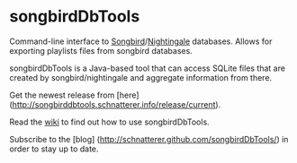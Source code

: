 # songbirdDbTools
Command-line interface to [Songbird](http://www.getsongbird.com/)/[Nightingale](http://getnightingale.com/) databases.
Allows for exporting playlists files from songbird databases.

songbirdDbTools is a Java-based tool that can access SQLite files that are created by songbird/nightingale and aggregate information from there.

Get the newest release from [here] (http://songbirddbtools.schnatterer.info/release/current).

Read the [wiki](/wiki) to find out how to use songbirdDbTools.

Subscribe to the [blog] (http://schnatterer.github.com/songbirdDbTools/) in order to stay up to date.
